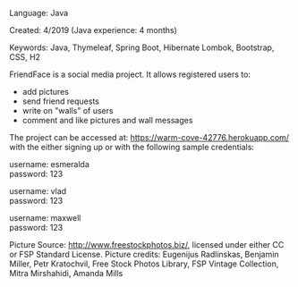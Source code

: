 Language: Java

Created: 4/2019 (Java experience: 4 months)

Keywords: Java, Thymeleaf, Spring Boot, Hibernate Lombok, Bootstrap, CSS, H2

FriendFace is a social media project. It allows registered users to:

- add pictures
- send friend requests
- write on "walls" of users
- comment and like pictures and wall messages

The project can be accessed at: https://warm-cove-42776.herokuapp.com/ with the either signing up or with the following sample credentials:

username: esmeralda		
password: 123

username: vlad			
password: 123

username: maxwell		
password: 123

Picture Source: http://www.freestockphotos.biz/, licensed under either CC or FSP Standard License. 
Picture credits:
Eugenijus Radlinskas, Benjamin Miller, Petr Kratochvil, Free Stock Photos Library, FSP Vintage Collection, Mitra Mirshahidi, Amanda Mills